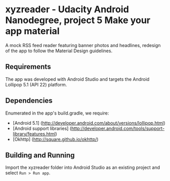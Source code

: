 # xyzreader - Udacity Android Nanodegree, project 5 Make your app material
A mock RSS feed reader featuring banner photos and headlines, redesign of the app to follow the Material Design guidelines.

## Requirements
The app was developed with Android Studio and targets the Android Lollipop 5.1 (API 22) platform.

## Dependencies
Enumerated in the app's build.gradle, we require:

- [Android 5.1] (http://developer.android.com/about/versions/lollipop.html)
- [Android support libraries] (http://developer.android.com/tools/support-library/features.html)
- [Okhttp] (http://square.github.io/okhttp/)

## Building and Running
Import the xyzreader folder into Android Studio as an existing project and select `Run > Run app`.
